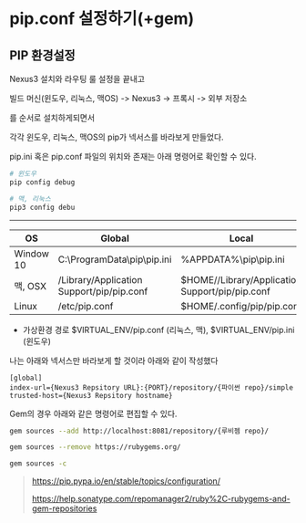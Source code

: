 # pip.conf 설정하기(+gem)

## PIP 환경설정

Nexus3 설치와 라우팅 룰 설정을 끝내고

빌드 머신(윈도우, 리눅스, 맥OS) -> Nexus3 -> 프록시 -> 외부 저장소

를 순서로 설치하게되면서

각각 윈도우, 리눅스, 맥OS의 pip가 넥서스를 바라보게 만들었다.

pip.ini 혹은 pip.conf 파일의 위치와 존재는 아래 명령어로 확인할 수 있다.

```bash
# 윈도우
pip config debug

# 맥, 리눅스
pip3 config debu
```

***

| OS        | Global                                    | Local                                           |
| --------- | ----------------------------------------- | ----------------------------------------------- |
| Window 10 | C:\ProgramData\pip\pip.ini                | %APPDATA%\pip\pip.ini                           |
| 맥, OSX    | /Library/Application Support/pip/pip.conf | $HOME//Library/Application Support/pip/pip.conf |
| Linux     | /etc/pip.conf                             | $HOME/.config/pip/pip.conf                      |

* 가상환경 경로 $VIRTUAL\_ENV/pip.conf (리눅스, 맥), $VIRTUAL\_ENV/pip.ini (윈도우)

나는 아래와 넥서스만 바라보게 할 것이라 아래와 같이 작성했다

```
[global]
index-url={Nexus3 Repsitory URL}:{PORT}/repository/{파이썬 repo}/simple
trusted-host={Nexus3 Repsitory hostname}
```

Gem의 경우 아래와 같은 명령어로 편집할 수 있다.

```bash
gem sources --add http://localhost:8081/repository/{루비젬 repo}/

gem sources --remove https://rubygems.org/

gem sources -c
```

> https://pip.pypa.io/en/stable/topics/configuration/
>
> https://help.sonatype.com/repomanager2/ruby%2C-rubygems-and-gem-repositories

